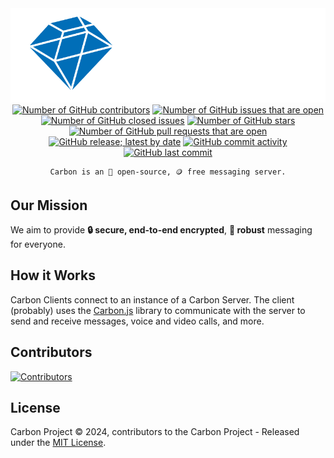 <img src="./images/logo.png" alt="Carbon Logo">

<div align="center">
    <a href="https://github.com/carbon-chat/carbon"><img src="https://img.shields.io/github/contributors/carbon-chat/carbon.svg" alt="Number of GitHub contributors"></a>
    <a href="https://github.com/carbon-chat/carbon/issues"><img src="https://img.shields.io/github/issues/carbon-chat/carbon.svg?label=open+issues" alt="Number of GitHub issues that are open"></a>
    <a href="https://github.com/carbon-chat/carbon/issues?q=is%3Aissue+is%3Aclosed"><img src="https://img.shields.io/github/issues-closed/carbon-chat/carbon.svg" alt="Number of GitHub closed issues"></a>
    <a href="https://github.com/carbon-chat/carbon/stargazers"><img src="https://img.shields.io/github/stars/carbon-chat/carbon.svg?label=stars" alt="Number of GitHub stars"></a>
    <a href="https://github.com/carbon-chat/carbon/pulls"><img src="https://img.shields.io/github/issues-pr-raw/carbon-chat/carbon.svg?label=open+pull+requests" alt="Number of GitHub pull requests that are open"></a>
    <a href="https://github.com/carbon-chat/carbon/releases"><img src="https://img.shields.io/github/v/release/carbon-chat/carbon.svg" alt="GitHub release; latest by date"></a>
    <a href="https://github.com/carbon-chat/carbon/commits/master"><img src="https://img.shields.io/github/commit-activity/m/carbon-chat/carbon.svg" alt="GitHub commit activity"></a>
    <a href="https://github.com/carbon-chat/carbon/commits/master"><img src="https://img.shields.io/github/last-commit/carbon-chat/carbon.svg" alt="GitHub last commit"></a>

    Carbon is an 📖 open-source, 🪙 free messaging server.
</div>

## Our Mission

We aim to provide **🔒 secure, end-to-end encrypted**, **🎯 robust** messaging for everyone.

## How it Works

Carbon Clients connect to an instance of a Carbon Server. The client (probably) uses the [Carbon.js](https://github.com/carbon-chat/carbon.js) library to communicate with the server to send and receive messages, voice and video calls, and more.

## Contributors

<a href="https://github.com/carbon-chat/carbon/graphs/contributors">
  <img src="https://contrib.rocks/image?repo=carbon-chat/carbon&max=400&columns=20" alt="Contributors">
</a>

## License

Carbon Project © 2024, contributors to the Carbon Project - Released under the [MIT License](LICENSE.md).

